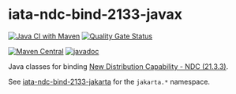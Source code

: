 # iata-ndc-bind-2133-javax

[![Java CI with Maven](https://github.com/jinahya/iata-ndc-bind-2133-javax/actions/workflows/maven.yml/badge.svg)](https://github.com/jinahya/iata-ndc-bind-2133-javax/actions/workflows/maven.yml)
[![Quality Gate Status](https://sonarcloud.io/api/project_badges/measure?project=jinahya_iata-ndc-bind-2133-javax&metric=alert_status)](https://sonarcloud.io/summary/new_code?id=jinahya_iata-ndc-bind-2133-javax)

[![Maven Central](https://img.shields.io/maven-central/v/com.github.jinahya/iata-ndc-bind-2133-javax)](https://search.maven.org/search?q=a:iata-ndc-bind-2133-javax)
[![javadoc](https://javadoc.io/badge2/com.github.jinahya/iata-ndc-bind-2133-javax/javadoc.svg)](https://javadoc.io/doc/com.github.jinahya/iata-ndc-bind-2133-javax)

Java classes for binding [New Distribution Capability - NDC (21.3.3)](https://www.iata.org/en/programs/airline-distribution/retailing/ndc/).

See [iata-ndc-bind-2133-jakarta](https://github.com/jinahya/iata-ndc-bind-2133-jakarta) for the `jakarta.*` namespace.

